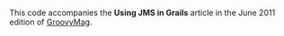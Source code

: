This code accompanies the **Using JMS in Grails** article in the June 2011 edition of [GroovyMag](http://www.groovymag.com).

